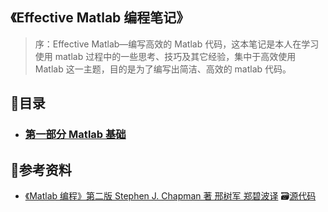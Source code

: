 ## 《Effective Matlab 编程笔记》


> 序：Effective Matlab—编写高效的 Matlab 代码，这本笔记是本人在学习使用 matlab 过程中的一些思考、技巧及其它经验，集中于高效使用 Matlab 这一主题，目的是为了编写出简洁、高效的 matlab 代码。

## 📑目录
- ### [ 第一部分 Matlab 基础](matlab基础.md)


## 🔎参考资料
- [《Matlab 编程》第二版 Stephen J. Chapman 著 邢树军 郑碧波译](assets/Matlab编程(第二版).pdf)    🗃[源代码](assets/《Matlab编程》源码)